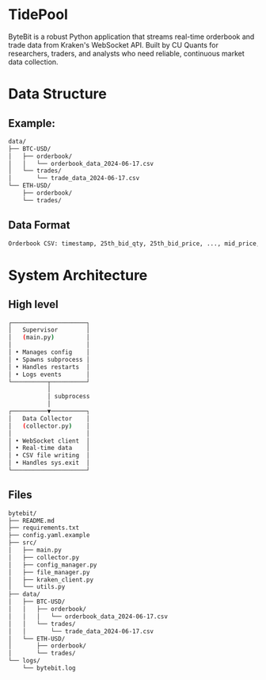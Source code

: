 # TidePool
ByteBit is a robust Python application that streams real-time orderbook and trade data from Kraken's WebSocket API. Built by CU Quants for researchers, traders, and analysts who need reliable, continuous market data collection.

# Data Structure
## Example:
```bash
data/
├── BTC-USD/
│   ├── orderbook/
│   │   └── orderbook_data_2024-06-17.csv
│   └── trades/
│       └── trade_data_2024-06-17.csv
└── ETH-USD/
    ├── orderbook/
    └── trades/
```

## Data Format
```bash
Orderbook CSV: timestamp, 25th_bid_qty, 25th_bid_price, ..., mid_price, best_ask_qty, best_ask_price, ...
```

# System Architecture

## High level
```bash
┌─────────────────────┐
│   Supervisor        │
│   (main.py)         │
│                     │
│ • Manages config    │
│ • Spawns subprocess │
│ • Handles restarts  │
│ • Logs events       │
└──────────┬──────────┘
           │
           │ subprocess
           │
┌──────────▼──────────┐
│   Data Collector    │
│   (collector.py)    │
│                     │
│ • WebSocket client  │
│ • Real-time data    │
│ • CSV file writing  │
│ • Handles sys.exit  │
└─────────────────────┘
```

## Files
```bash
bytebit/
├── README.md
├── requirements.txt
├── config.yaml.example
├── src/
│   ├── main.py              
│   ├── collector.py         
│   ├── config_manager.py    
│   ├── file_manager.py      
│   ├── kraken_client.py     
│   └── utils.py            
├── data/                   
│   ├── BTC-USD/
│   │   ├── orderbook/
│   │   │   └── orderbook_data_2024-06-17.csv
│   │   └── trades/
│   │       └── trade_data_2024-06-17.csv
│   └── ETH-USD/
│       ├── orderbook/
│       └── trades/
└── logs/
    └── bytebit.log
```

